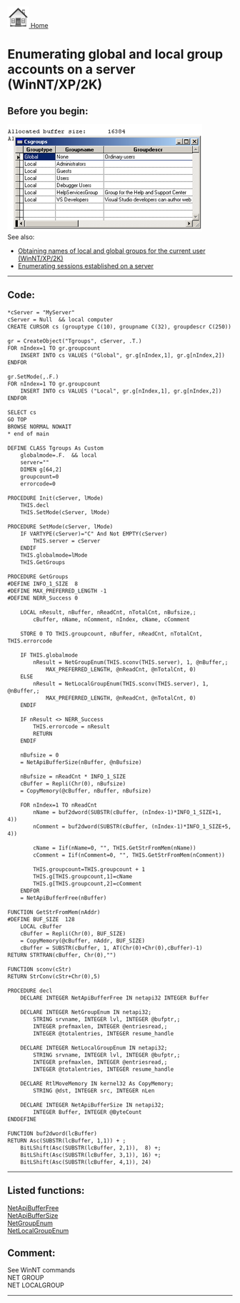 [<img src="../images/home.png"> Home ](https://github.com/VFPX/Win32API)  

# Enumerating global and local group accounts on a server (WinNT/XP/2K)

## Before you begin:
![](../images/enumgroups.png)  
See also:

* [Obtaining names of local and global groups for the current user (WinNT/XP/2K)](sample_431.md)  
* [Enumerating sessions established on a server](sample_505.md)  

  
***  


## Code:
```foxpro  
*cServer = "MyServer"
cServer = Null  && local computer
CREATE CURSOR cs (grouptype C(10), groupname C(32), groupdescr C(250))

gr = CreateObject("Tgroups", cServer, .T.)
FOR nIndex=1 TO gr.groupcount
	INSERT INTO cs VALUES ("Global", gr.g[nIndex,1], gr.g[nIndex,2])
ENDFOR

gr.SetMode(,.F.)
FOR nIndex=1 TO gr.groupcount
	INSERT INTO cs VALUES ("Local", gr.g[nIndex,1], gr.g[nIndex,2])
ENDFOR

SELECT cs
GO TOP
BROWSE NORMAL NOWAIT
* end of main

DEFINE CLASS Tgroups As Custom
	globalmode=.F.  && local
	server=""
	DIMEN g[64,2]
	groupcount=0
	errorcode=0

PROCEDURE Init(cServer, lMode)
	THIS.decl
	THIS.SetMode(cServer, lMode)

PROCEDURE SetMode(cServer, lMode)
	IF VARTYPE(cServer)="C" And Not EMPTY(cServer)
		THIS.server = cServer
	ENDIF
	THIS.globalmode=lMode
	THIS.GetGroups

PROCEDURE GetGroups
#DEFINE INFO_1_SIZE  8
#DEFINE MAX_PREFERRED_LENGTH -1
#DEFINE NERR_Success 0

	LOCAL nResult, nBuffer, nReadCnt, nTotalCnt, nBufsize,;
		cBuffer, nName, nComment, nIndex, cName, cComment

	STORE 0 TO THIS.groupcount, nBuffer, nReadCnt, nTotalCnt, THIS.errorcode

	IF THIS.globalmode
		nResult = NetGroupEnum(THIS.sconv(THIS.server), 1, @nBuffer,;
			MAX_PREFERRED_LENGTH, @nReadCnt, @nTotalCnt, 0)
	ELSE
		nResult = NetLocalGroupEnum(THIS.sconv(THIS.server), 1, @nBuffer,;
			MAX_PREFERRED_LENGTH, @nReadCnt, @nTotalCnt, 0)
	ENDIF

	IF nResult <> NERR_Success
		THIS.errorcode = nResult
		RETURN
	ENDIF

	nBufsize = 0
	= NetApiBufferSize(nBuffer, @nBufsize)

	nBufsize = nReadCnt * INFO_1_SIZE
	cBuffer = Repli(Chr(0), nBufsize)
	= CopyMemory(@cBuffer, nBuffer, nBufsize)

	FOR nIndex=1 TO nReadCnt
		nName = buf2dword(SUBSTR(cBuffer, (nIndex-1)*INFO_1_SIZE+1, 4))
		nComment = buf2dword(SUBSTR(cBuffer, (nIndex-1)*INFO_1_SIZE+5, 4))

		cName = Iif(nName=0, "", THIS.GetStrFromMem(nName))
		cComment = Iif(nComment=0, "", THIS.GetStrFromMem(nComment))
		
		THIS.groupcount=THIS.groupcount + 1
		THIS.g[THIS.groupcount,1]=cName
		THIS.g[THIS.groupcount,2]=cComment
	ENDFOR
	= NetApiBufferFree(nBuffer)

FUNCTION GetStrFromMem(nAddr)
#DEFINE BUF_SIZE  128
	LOCAL cBuffer
	cBuffer = Repli(Chr(0), BUF_SIZE)
	= CopyMemory(@cBuffer, nAddr, BUF_SIZE)
	cBuffer = SUBSTR(cBuffer, 1, AT(Chr(0)+Chr(0),cBuffer)-1)
RETURN STRTRAN(cBuffer, Chr(0),"")

FUNCTION sconv(cStr)
RETURN StrConv(cStr+Chr(0),5)

PROCEDURE decl
	DECLARE INTEGER NetApiBufferFree IN netapi32 INTEGER Buffer

	DECLARE INTEGER NetGroupEnum IN netapi32;
		STRING srvname, INTEGER lvl, INTEGER @bufptr,;
		INTEGER prefmaxlen, INTEGER @entriesread,;
		INTEGER @totalentries, INTEGER resume_handle

	DECLARE INTEGER NetLocalGroupEnum IN netapi32;
		STRING srvname, INTEGER lvl, INTEGER @bufptr,;
		INTEGER prefmaxlen, INTEGER @entriesread,;
		INTEGER @totalentries, INTEGER resume_handle

	DECLARE RtlMoveMemory IN kernel32 As CopyMemory;
		STRING @dst, INTEGER src, INTEGER nLen

	DECLARE INTEGER NetApiBufferSize IN netapi32;
		INTEGER Buffer, INTEGER @ByteCount
ENDDEFINE

FUNCTION buf2dword(lcBuffer)
RETURN Asc(SUBSTR(lcBuffer, 1,1)) + ;
	BitLShift(Asc(SUBSTR(lcBuffer, 2,1)),  8) +;
	BitLShift(Asc(SUBSTR(lcBuffer, 3,1)), 16) +;
	BitLShift(Asc(SUBSTR(lcBuffer, 4,1)), 24)  
```  
***  


## Listed functions:
[NetApiBufferFree](../libraries/netapi32/NetApiBufferFree.md)  
[NetApiBufferSize](../libraries/netapi32/NetApiBufferSize.md)  
[NetGroupEnum](../libraries/netapi32/NetGroupEnum.md)  
[NetLocalGroupEnum](../libraries/netapi32/NetLocalGroupEnum.md)  

## Comment:
See WinNT commands  
NET GROUP  
NET LOCALGROUP  
  
***  

